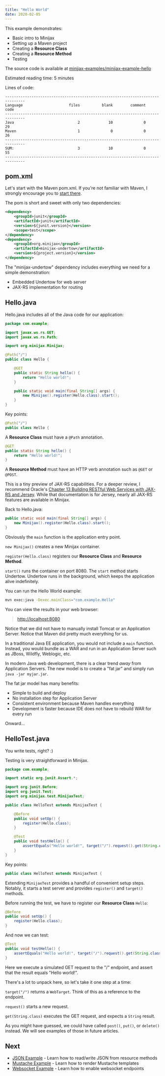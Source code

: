 ```yaml
---
title: "Hello World"
date: 2020-02-05
---
```


This example demonstrates:

* Basic intro to Minijax
* Setting up a Maven project
* Creating a **Resource Class**
* Creating a **Resource Method**
* Testing

The source code is available at [minijax-examples/minijax-example-hello](https://github.com/minijax/minijax/tree/master/minijax-examples/minijax-example-hello)

Estimated reading time: 5 minutes

Lines of code:

```
-------------------------------------------------------------------------------
Language                     files          blank        comment           code
-------------------------------------------------------------------------------
Java                             2             10              0             29
Maven                            1              0              0             26
-------------------------------------------------------------------------------
SUM:                             3             10              0             55
-------------------------------------------------------------------------------
```

pom.xml
-------

Let's start with the Maven pom.xml.  If you're not familiar with Maven, I strongly encourage you to [start there](https://maven.apache.org/pom.html).

The pom is short and sweet with only two dependencies:

```xml
<dependency>
    <groupId>junit</groupId>
    <artifactId>junit</artifactId>
    <version>${junit.version}</version>
    <scope>test</scope>
</dependency>
<dependency>
    <groupId>org.minijax</groupId>
    <artifactId>minijax-undertow</artifactId>
    <version>${project.version}</version>
</dependency>
```

The "minijax-undertow" dependency includes everything we need for a simple demonstration:

* Embedded Undertow for web server
* JAX-RS implementation for routing

Hello.java
----------

Hello.java includes all of the Java code for our application:

```java
package com.example;

import javax.ws.rs.GET;
import javax.ws.rs.Path;

import org.minijax.Minijax;

@Path("/")
public class Hello {

    @GET
    public static String hello() {
        return "Hello world!";
    }

    public static void main(final String[] args) {
        new Minijax().register(Hello.class).start();
    }
}
```

Key points:

```java
@Path("/")
public class Hello {
```

A **Resource Class** must have a `@Path` annotation.

```java
@GET
public static String hello() {
    return "Hello world!";
}
```

A **Resource Method** must have an HTTP verb annotation such as `@GET` or `@POST`.

This is a tiny preview of JAX-RS capabilities.  For a deeper review, I recommend Oracle's [Chapter 13 Building RESTful Web Services with JAX-RS and Jersey](https://docs.oracle.com/cd/E19226-01/820-7627/6nisfjmk8/index.html).  While that documentation is for Jersey, nearly all JAX-RS features are available in Minijax.

Back to Hello.java:

```java
public static void main(final String[] args) {
    new Minijax().register(Hello.class).start();
}
```

Obviously the `main` function is the application entry point.

`new Minijax()` creates a new Minijax container.

`register(Hello.class)` registers our **Resource Class** and **Resource Method**.

`start()` runs the container on port 8080.  The `start` method starts Undertow.  Undertow runs in the background, which keeps the application alive indefinitely.

You can run the Hello World example:

```bash
mvn exec:java -Dexec.mainClass="com.example.Hello"
```

You can view the results in your web browser:

> <http://localhost:8080>

Notice that we did not have to manually install Tomcat or an Application Server.  Notice that Maven did pretty much everything for us.

In a traditional Java EE application, you would not include a `main` function.  Instead, you would bundle as a WAR and run in an Application Server such as JBoss, Wildfly, Weblogic, etc.

In modern Java web development, there is a clear trend *away* from Application Servers.  The new model is to create a "fat jar" and simply run `java -jar myjar.jar`.

The fat jar model has many benefits:

* Simple to build and deploy
* No installation step for Application Server
* Consistent environment because Maven handles everything
* Development is faster because IDE does not have to rebuild WAR for every run

Onward...

HelloTest.java
--------------

You write tests, right? :)

Testing is very straightforward in Minijax.

```java
package com.example;

import static org.junit.Assert.*;

import org.junit.Before;
import org.junit.Test;
import org.minijax.test.MinijaxTest;

public class HelloTest extends MinijaxTest {

    @Before
    public void setUp() {
        register(Hello.class);
    }

    @Test
    public void testHello() {
        assertEquals("Hello world!", target("/").request().get(String.class));
    }
}
```

Key points:

```java
public class HelloTest extends MinijaxTest {
```

Extending `MinijaxTest` provides a handful of convenient setup steps.  Notably, it starts a test server and provides `register()` and `target()` methods.

Before running the test, we have to register our **Resource Class** `Hello`:

```java
@Before
public void setUp() {
    register(Hello.class);
}
```

And now we can test:

```java
@Test
public void testHello() {
    assertEquals("Hello world!", target("/").request().get(String.class));
}
```

Here we execute a simulated GET request to the "/" endpoint, and assert that the result equals "Hello world!".

There's a lot to unpack here, so let's take it one step at a time:

`target("/")` returns a `WebTarget`.  Think of this as a reference to the endpoint.

`request()` starts a new request.

`get(String.class)` executes the GET request, and expects a `String` result.

As you might have guessed, we could have called `post()`, `put()`, or `delete()` instead.  We will see examples of those in future articles.

Next
----

* [JSON Example](../minijax-example-json) - Learn how to read/write JSON from resource methods
* [Mustache Example](../minijax-example-mustache) - Learn how to render Mustache templates
* [Websocket Example](../minijax-example-websocket) - Learn how to enable websocket endpoints
